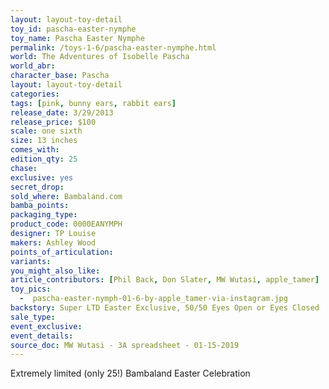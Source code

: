 ```yaml
---
layout: layout-toy-detail 
toy_id: pascha-easter-nymphe
toy_name: Pascha Easter Nymphe
permalink: /toys-1-6/pascha-easter-nymphe.html
world: The Adventures of Isobelle Pascha
world_abr: 
character_base: Pascha
layout: layout-toy-detail
categories: 
tags: [pink, bunny ears, rabbit ears]
release_date: 3/29/2013
release_price: $100 
scale: one sixth
size: 13 inches
comes_with: 
edition_qty: 25
chase: 
exclusive: yes
secret_drop: 
sold_where: Bambaland.com
bamba_points: 
packaging_type: 
product_code: 0000EANYMPH
designer: TP Louise
makers: Ashley Wood
points_of_articulation: 
variants: 
you_might_also_like: 
article_contributors: [Phil Back, Don Slater, MW Wutasi, apple_tamer]
toy_pics: 
  -  pascha-easter-nymph-01-6-by-apple_tamer-via-instagram.jpg
backstory: Super LTD Easter Exclusive, 50/50 Eyes Open or Eyes Closed 
sale_type: 
event_exclusive: 
event_details: 
source_doc: MW Wutasi - 3A spreadsheet - 01-15-2019
---
```

Extremely limited (only 25!) Bambaland Easter Celebration
